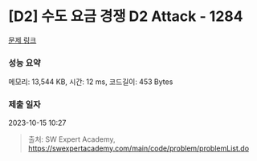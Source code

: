 # [D2] 수도 요금 경쟁 D2 Attack - 1284 

[문제 링크](https://swexpertacademy.com/main/code/problem/problemDetail.do?contestProbId=AV189xUaI8UCFAZN) 

### 성능 요약

메모리: 13,544 KB, 시간: 12 ms, 코드길이: 453 Bytes

### 제출 일자

2023-10-15 10:27



> 출처: SW Expert Academy, https://swexpertacademy.com/main/code/problem/problemList.do